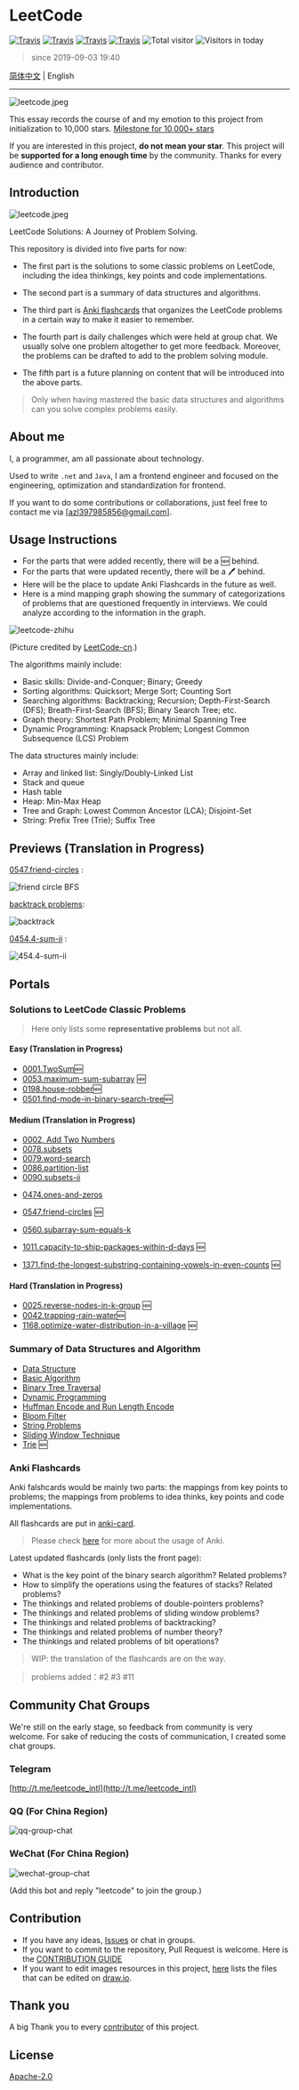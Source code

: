 # LeetCode

[![Travis](https://img.shields.io/badge/language-C++-green.svg)]()
[![Travis](https://img.shields.io/badge/language-JavaScript-yellow.svg)]()
[![Travis](https://img.shields.io/badge/language-Python-red.svg)]()
[![Travis](https://img.shields.io/badge/language-Java-blue.svg)]()
![Total visitor](https://visitor-count-badge.herokuapp.com/total.svg?repo_id=azl397985856.leetcode.en)
![Visitors in today](https://visitor-count-badge.herokuapp.com/today.svg?repo_id=azl397985856.leetcode.en)

> since 2019-09-03 19:40

[简体中文](./README.md) | English

---

![leetcode.jpeg](https://tva1.sinaimg.cn/large/007S8ZIlly1ghltwf4xivj30dw0780sm.jpg)

This essay records the course of and my emotion to this project from initialization to 10,000 stars.
[Milestone for 10,000+ stars](./thanksGiving.md)

If you are interested in this project, **do not mean your star**. This project will be **supported for a long enough time** by the community. Thanks for every audience and contributor.

## Introduction

![leetcode.jpeg](https://tva1.sinaimg.cn/large/007S8ZIlly1ghltwf4xivj30dw0780sm.jpg)

LeetCode Solutions: A Journey of Problem Solving.

This repository is divided into five parts for now:

- The first part is the solutions to some classic problems on LeetCode, including the idea thinkings, key points and code implementations.

- The second part is a summary of data structures and algorithms.

- The third part is [Anki flashcards](https://apps.ankiweb.net) that organizes the LeetCode problems in a certain way to make it easier to remember.

- The fourth part is daily challenges which were held at group chat. We usually solve one problem altogether to get more feedback. Moreover, the problems can be drafted to add to the problem solving module.

- The fifth part is a future planning on content that will be introduced into the above parts.

> Only when having mastered the basic data structures and algorithms can you solve complex problems easily.

## About me

I, a programmer, am all passionate about technology.

Used to write `.net` and `Java`, I am a frontend engineer and focused on the engineering, optimization and standardization for frontend.

If you want to do some contributions or collaborations, just feel free to contact me via [azl397985856@gmail.com].

## Usage Instructions

- For the parts that were added recently, there will be a 🆕 behind.
- For the parts that were updated recently, there will be a 🖊 behind.
- Here will be the place to update Anki Flashcards in the future as well.
- Here is a mind mapping graph showing the summary of categorizations of problems that are questioned frequently in interviews. We could analyze according to the information in the graph.

![leetcode-zhihu](https://tva1.sinaimg.cn/large/007S8ZIlly1ghltwgi53bj30k00jx0te.jpg)

(Picture credited by [LeetCode-cn](https://www.zhihu.com/question/24964987/answer/586425979).)

The algorithms mainly include:

- Basic skills: Divide-and-Conquer; Binary; Greedy
- Sorting algorithms: Quicksort; Merge Sort; Counting Sort
- Searching algorithms: Backtracking; Recursion; Depth-First-Search (DFS); Breath-First-Search (BFS); Binary Search Tree; etc.
- Graph theory: Shortest Path Problem; Minimal Spanning Tree
- Dynamic Programming: Knapsack Problem; Longest Common Subsequence (LCS) Problem

The data structures mainly include:

- Array and linked list: Singly/Doubly-Linked List
- Stack and queue
- Hash table
- Heap: Min-Max Heap
- Tree and Graph: Lowest Common Ancestor (LCA); Disjoint-Set
- String: Prefix Tree (Trie); Suffix Tree

## Previews (Translation in Progress)

[0547.friend-circles](./problems/547.friend-circles-en.md) :

![friend circle BFS](https://tva1.sinaimg.cn/large/007S8ZIlly1ghltwh1getj30u0140tdc.jpg)

[backtrack problems](./problems/90.subsets-ii-en.md):

![backtrack](https://tva1.sinaimg.cn/large/007S8ZIlly1ghltwhwowgj30n20nptas.jpg)

[0454.4-sum-ii](./problems/454.4-sum-ii.en.md) :

![454.4-sum-ii](https://tva1.sinaimg.cn/large/007S8ZIlly1ghltwivf65j30le0deab3.jpg)

## Portals

### Solutions to LeetCode Classic Problems

> Here only lists some **representative problems** but not all.

#### Easy (Translation in Progress)

- [0001.TwoSum](./problems/1.two-sum.en.md)🆕
- [0053.maximum-sum-subarray](./problems/53.maximum-sum-subarray-en.md) 🆕
- [0198.house-robber](./problems/198.house-robber.en.md)🆕
- [0501.find-mode-in-binary-search-tree](./problems/501.Find-Mode-in-Binary-Search-Tree-en.md)🆕

#### Medium (Translation in Progress)

- [0002. Add Two Numbers](./problems/2.add-two-numbers.en.md)
- [0078.subsets](./problems/78.subsets-en.md)
- [0079.word-search](./problems/79.word-search-en.md)
- [0086.partition-list](./problems/86.partition-list.md)
- [0090.subsets-ii](./problems/90.subsets-ii-en.md)

* [0474.ones-and-zeros](./problems/474.ones-and-zeros-en.md)

* [0547.friend-circles](./problems/547.friend-circles-en.md) 🆕
* [0560.subarray-sum-equals-k](./problems/560.subarray-sum-equals-k.en.md)

* [1011.capacity-to-ship-packages-within-d-days](./problems/1011.capacity-to-ship-packages-within-d-days-en.md) 🆕

* [1371.find-the-longest-substring-containing-vowels-in-even-counts](./problems/1371.find-the-longest-substring-containing-vowels-in-even-counts.en.md) 🆕

#### Hard (Translation in Progress)

- [0025.reverse-nodes-in-k-group](./problems/25.reverse-nodes-in-k-groups-en.md) 🆕
- [0042.trapping-rain-water](./problems/42.trapping-rain-water.en.md)🆕
- [1168.optimize-water-distribution-in-a-village](./problems/1168.optimize-water-distribution-in-a-village-en.md) 🆕

### Summary of Data Structures and Algorithm

- [Data Structure](./thinkings/basic-data-structure-en.md)
- [Basic Algorithm](./thinkings/basic-algorithm-en.md)
- [Binary Tree Traversal](./thinkings/binary-tree-traversal.en.md)
- [Dynamic Programming](./thinkings/dynamic-programming-en.md)
- [Huffman Encode and Run Length Encode](./thinkings/run-length-encode-and-huffman-encode-en.md)
- [Bloom Filter](./thinkings/bloom-filter-en.md)
- [String Problems](./thinkings/string-problems-en.md)
- [Sliding Window Technique](./thinkings/slide-window.en.md)
- [Trie](./thinkings/trie.en.md) 🆕

### Anki Flashcards

Anki falshcards would be mainly two parts: the mappings from key points to problems; the mappings from problems to idea thinks, key points and code implementations.

All flashcards are put in [anki-card](./assets/anki/leetcode.apkg).

> Please check [here](https://apps.ankiweb.net/) for more about the usage of Anki.

Latest updated flashcards (only lists the front page):

- What is the key point of the binary search algorithm? Related problems?
- How to simplify the operations using the features of stacks? Related problems?
- The thinkings and related problems of double-pointers problems?
- The thinkings and related problems of sliding window problems?
- The thinkings and related problems of backtracking?
- The thinkings and related problems of number theory?
- The thinkings and related problems of bit operations?

> WIP: the translation of the flashcards are on the way.

> problems added：#2 #3 #11

## Community Chat Groups

We're still on the early stage, so feedback from community is very welcome. For sake of reducing the costs of communication, I created some chat groups.

### Telegram

[http://t.me/leetcode_intl](http://t.me/leetcode_intl)

### QQ (For China Region)

![qq-group-chat](https://tva1.sinaimg.cn/large/007S8ZIlly1ghltwje9plj3060060wel.jpg)

### WeChat (For China Region)

![wechat-group-chat](https://tva1.sinaimg.cn/large/007S8ZIlly1ghltwjrk6ij30e80e875j.jpg)

(Add this bot and reply "leetcode" to join the group.)

## Contribution

- If you have any ideas, [Issues](https://github.com/azl397985856/leetcode/issues) or chat in groups.
- If you want to commit to the repository, Pull Request is welcome. Here is the [CONTRIBUTION GUIDE](./CONTRIBUTING.en.md)
- If you want to edit images resources in this project, [here](./assets/drawio/) lists the files that can be edited on [draw.io](https://www.draw.io/).

## Thank you

A big Thank you to every [contributor](https://github.com/azl397985856/leetcode/graphs/contributors) of this project.

## License

[Apache-2.0](./LICENSE.txt)
